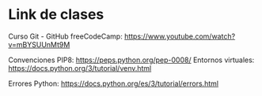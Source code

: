 # Link de clases 

Curso Git - GitHub freeCodeCamp: https://www.youtube.com/watch?v=mBYSUUnMt9M

Convenciones PIP8: https://peps.python.org/pep-0008/
Entornos virtuales: https://docs.python.org/3/tutorial/venv.html

Errores Python: https://docs.python.org/es/3/tutorial/errors.html